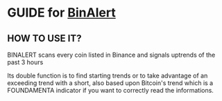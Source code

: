 # GUIDE for [BinAlert](https://t.me/BinAlertChannel)

## HOW TO USE IT?

BINALERT scans every coin listed in Binance and signals uptrends of the past 3 hours

Its double function is to find starting trends or to take advantage of an exceeding trend with a short, also based upon Bitcoin's trend which is a FOUNDAMENTA indicator if you want to correctly read the informations.

#
